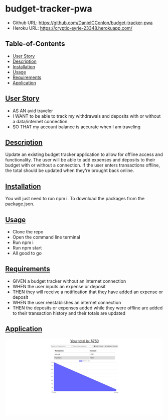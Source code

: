 # budget-tracker-pwa

- Github URL: https://github.com/DanielCConlon/budget-tracker-pwa
- Heroku URL: https://cryptic-eyrie-23348.herokuapp.com/

## Table-of-Contents

- [User Story](#user-story)
- [Description](#description)
- [Installation](#installation)
- [Usage](#usage)
- [Requirements](#requirements)
- [Application](#application)

## [User Story](#table-of-contents)

- AS AN avid traveler
- I WANT to be able to track my withdrawals and deposits with or without a data/internet connection
- SO THAT my account balance is accurate when I am traveling

## [Description](#description)

Update an existing budget tracker application to allow for offline access and functionality. The user will be able to add expenses and deposits to their budget with or without a connection. If the user enters transactions offline, the total should be updated when they're brought back online.

## [Installation](#table-of-contents)

You will just need to run npm i. To download the packages from the package.json.

## [Usage](#table-of-contents)

- Clone the repo
- Open the command line terminal
- Run npm i
- Run npm start
- All good to go

## [Requirements](#table-of-contents)

- GIVEN a budget tracker without an internet connection
- WHEN the user inputs an expense or deposit
- THEN they will receive a notification that they have added an expense or deposit
- WHEN the user reestablishes an internet connection
- THEN the deposits or expenses added while they were offline are added to their transaction history and their totals are updated

## [Application](#table-of-contents)

![Website image](./public/css/Capture.PNG)
